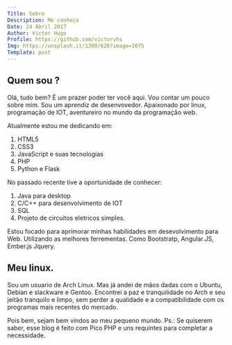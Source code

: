 ```yaml
---
Title: Sobre
Description: Me conheça
Date: 24 Abril 2017
Author: Victor Hugo
Profile: https://github.com/victorvhs
Img: https://unsplash.it/1200/628?image=1075
Template: post
---
```

## Quem sou ?
Olá, tudo bem?
É um prazer poder ter você aqui. Vou contar um pouco sobre mim.
Sou um aprendiz de desenvovedor. Apaixonado por linux, programação de IOT, aventureiro
no mundo da programação web.

Atualmente estou me dedicando em:

1.  HTML5
2.  CSS3
3.  JavaScript e suas tecnologias
4.  PHP
5.  Python e Flask

No passado recente tive a oportunidade de conhecer:

1.  Java para desktop
2.  C/C++ para desenvolvimento de IOT
3.  SQL
4.  Projeto de circuitos eletricos simples.

Estou focado para aprimorar minhas habilidades em desevolvimento para Web.
Utilizando as melhores ferrementas. Como Bootstratp, Angular.JS, Ember.js
Jquery.

## Meu linux.

Sou um usuario de Arch Linux. Mas já andei de mãos dadas com o Ubuntu, Debian e
slackware e Gentoo.
Encontrei a paz e tranquilidade no Arch e seu jeitão tranquilo e limpo, sem perder
a qualidade e a compatibilidade com os programas mais recentes do mercado.

Pois bem, sejam bem vindos ao meu pequeno mundo.
Ps.: Se quiserem saber, esse blog é feito com Pico PHP e uns requintes para
completar a necessidade.
